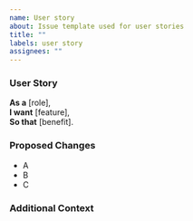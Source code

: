 ```yaml
---
name: User story
about: Issue template used for user stories
title: ""
labels: user story
assignees: ""
---
```


### User Story

<!-- Describe the desired change in the form of a user story --->

**As a** [role],  
**I want** [feature],  
**So that** [benefit].

### Proposed Changes

- A
- B
- C

### Additional Context

<!-- Add any other context or screenshots about the feature request here -->
